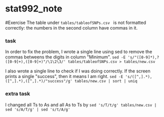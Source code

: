 # stat992_note
#Exercise
The table under `tables/tableofSNPs.csv ` is not formatted correctly: the numbers in the second column have commas in it.
### task
In order to fix the problem, I wrote a single line using sed to remove the commas betweens the digits in column "Minimum".
`sed -E 's/"([0-9]*),?([0-9]+),([0-9]+)"/\1\2\3/' tables/tableofSNPs.csv > tables/new.csv`

I also wrote a single line to check if I was doing correctly. If the screen prints a single "success", then it means I am right.
`sed -E 's/([^,].*),([^,].*),([^,].*)/"success"/g' tables/new.csv | sort | uniq`

### extra task
I changed all Ts to As and all As to Ts by 
`sed 's/T/t/g' tables/new.csv | sed 's/A/T/g' | sed 's/t/A/g' `



